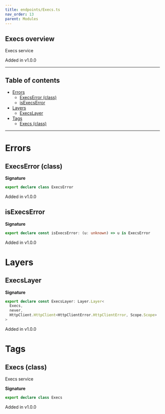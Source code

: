 ```yaml
---
title: endpoints/Execs.ts
nav_order: 13
parent: Modules
---
```


## Execs overview

Execs service

Added in v1.0.0

---

<h2 class="text-delta">Table of contents</h2>

- [Errors](#errors)
  - [ExecsError (class)](#execserror-class)
  - [isExecsError](#isexecserror)
- [Layers](#layers)
  - [ExecsLayer](#execslayer)
- [Tags](#tags)
  - [Execs (class)](#execs-class)

---

# Errors

## ExecsError (class)

**Signature**

```ts
export declare class ExecsError
```

Added in v1.0.0

## isExecsError

**Signature**

```ts
export declare const isExecsError: (u: unknown) => u is ExecsError
```

Added in v1.0.0

# Layers

## ExecsLayer

**Signature**

```ts
export declare const ExecsLayer: Layer.Layer<
  Execs,
  never,
  HttpClient.HttpClient<HttpClientError.HttpClientError, Scope.Scope>
>
```

Added in v1.0.0

# Tags

## Execs (class)

Execs service

**Signature**

```ts
export declare class Execs
```

Added in v1.0.0
